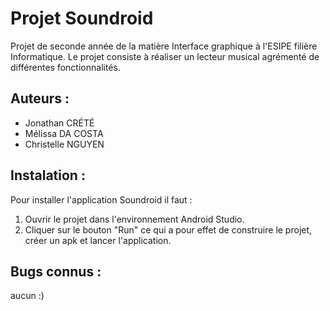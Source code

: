 # Projet Soundroid

Projet de seconde année de la matière Interface graphique à l'ESIPE filière Informatique.
Le projet consiste à réaliser un lecteur musical agrémenté de différentes fonctionnalités.

## Auteurs :

- Jonathan CRÉTÉ
- Mélissa DA COSTA
- Christelle NGUYEN


## Instalation :

Pour installer l'application Soundroid il faut :
1. Ouvrir le projet dans l'environnement Android Studio.
2. Cliquer sur le bouton "Run" ce qui a pour effet de construire le projet, créer un apk et lancer l'application.


## Bugs connus : 
aucun :)

